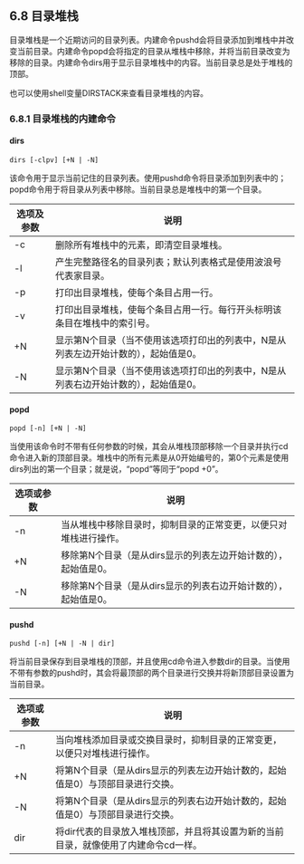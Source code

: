 ## 6.8 目录堆栈

目录堆栈是一个近期访问的目录列表。内建命令pushd会将目录添加到堆栈中并改变当前目录。内建命令popd会将指定的目录从堆栈中移除，并将当前目录改变为移除的目录。内建命令dirs用于显示目录堆栈中的内容。当前目录总是处于堆栈的顶部。

也可以使用shell变量DIRSTACK来查看目录堆栈的内容。

### 6.8.1 目录堆栈的内建命令

#### dirs

```syntax
dirs [-clpv] [+N | -N]
```

该命令用于显示当前记住的目录列表。使用pushd命令将目录添加到列表中的；popd命令用于将目录从列表中移除。当前目录总是堆栈中的第一个目录。

选项及参数 | 说明
--- | ---
-c | 删除所有堆栈中的元素，即清空目录堆栈。
-l | 产生完整路径名的目录列表；默认列表格式是使用波浪号代表家目录。
-p | 打印出目录堆栈，使每个条目占用一行。
-v | 打印出目录堆栈，使每个条目占用一行。每行开头标明该条目在堆栈中的索引号。
+N | 显示第N个目录（当不使用该选项打印出的列表中，N是从列表左边开始计数的），起始值是0。
-N | 显示第N个目录（当不使用该选项打印出的列表中，N是从列表右边开始计数的），起始值是0。

#### popd

```syntax
popd [-n] [+N | -N]
```

当使用该命令时不带有任何参数的时候，其会从堆栈顶部移除一个目录并执行cd命令进入新的顶部目录。堆栈中的所有元素是从0开始编号的，第0个元素是使用dirs列出的第一个目录；就是说，“popd”等同于“popd +0”。


选项或参数 | 说明
--- | ---
-n | 当从堆栈中移除目录时，抑制目录的正常变更，以便只对堆栈进行操作。
+N | 移除第N个目录（是从dirs显示的列表左边开始计数的），起始值是0。
-N | 移除第N个目录（是从dirs显示的列表右边开始计数的），起始值是0。

#### pushd

```syntax
pushd [-n] [+N | -N | dir]
```

将当前目录保存到目录堆栈的顶部，并且使用cd命令进入参数dir的目录。当使用不带有参数的pushd时，其会将最顶部的两个目录进行交换并将新顶部目录设置为当前目录。

选项或参数 | 说明
--- | ---
-n | 当向堆栈添加目录或交换目录时，抑制目录的正常变更，以便只对堆栈进行操作。
+N | 将第N个目录（是从dirs显示的列表左边开始计数的，起始值是0）与顶部目录进行交换。
-N | 将第N个目录（是从dirs显示的列表右边开始计数的，起始值是0）与顶部目录进行交换。
dir | 将dir代表的目录放入堆栈顶部，并且将其设置为新的当前目录，就像使用了内建命令cd一样。